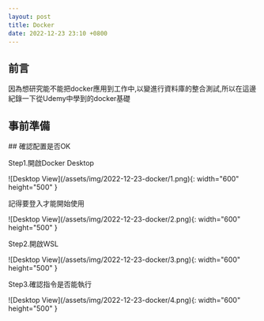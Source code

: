 ```yaml
---
layout: post
title: Docker
date: 2022-12-23 23:10 +0800
---
```


## 前言
因為想研究能不能把docker應用到工作中,以變進行資料庫的整合測試,所以在這邊紀錄一下從Udemy中學到的docker基礎

<!-- 這句看不見，一句話的註解 -->
## 事前準備
<p></p>
<p></p>
<p></p>
<p></p>
## 確認配置是否OK
<p>Step1.開啟Docker Desktop</p>
![Desktop View](/assets/img/2022-12-23-docker/1.png){: width="600" height="500" }
<p>記得要登入才能開始使用</p>
![Desktop View](/assets/img/2022-12-23-docker/2.png){: width="600" height="500" }
<p>Step2.開啟WSL</p>
![Desktop View](/assets/img/2022-12-23-docker/3.png){: width="600" height="500" }
<p>Step3.確認指令是否能執行</p>
![Desktop View](/assets/img/2022-12-23-docker/4.png){: width="600" height="500" }
<script  type='text/javascript' src=''>

     docker version


## 簡單建立一個Image
<p>手動建立Dockerfile</p>
<p>注意:不用打附檔名,內容大致上像這樣</p>
![Desktop View](/assets/img/2022-12-23-docker/13.png){: width="100" height="100" }
<p>Windows CMD到Dockerfile的目錄底下使用以下指令就能開始建立Image了</p>
![Desktop View](/assets/img/2022-12-23-docker/14.png){: width="600" height="200" }
<script  type='text/javascript' src=''>

    docker build .

<p>WSL中啟動剛剛建立的Image</p>
![Desktop View](/assets/img/2022-12-23-docker/15.png){: width="600" height="200" }
<script  type='text/javascript' src=''>

     docker run


## hello-world
建立hello-world映像檔
<script  type='text/javascript' src=''>
    docker run hello-world


## 使用docker容器,運行node.js Server
新增一個index.js檔,其內容為Hello World字串的網頁
<script  type='text/javascript' src=''>

    const express = require('express');
    const app = express();
    app.get('/', (req, res) => {res.send('Hello World');});
    app.listen(5050, () => {console.log('監聽5050 Port');});

新增package.json
<script  type='text/javascript' src=''>

    {
      "dependencies": {
        "express": "*"
      },
      "scripts": {
        "start": "node index.js"
      }
    }


<p>建立Dockerfile,其內容</p>
備註:COPY 是為了將同一個目錄下的index.js和package.json複製到容器中,這樣才能順利運行
<script  type='text/javascript' src=''>

    FROM node:14-alpine
    COPY ./ ./
    RUN npm install
    CMD ["npm", "start"]


<p>Windows CMD 建立容器指令</p>
<p>為了方便我在這裡將容器名稱取為test</p>
![Desktop View](/assets/img/2022-12-23-docker/16.png){: width="600" height="200" }
<script  type='text/javascript' src=''>

    docker build  -t test .


<p>啟動容器,Mapping Port號</p>
<p>可以把啟動的容器,想像成一個虛擬機,虛擬機裡面的Port與外部電腦的Port都使獨立的,所以要Mapping</p>
![Desktop View](/assets/img/2022-12-23-docker/17.png){: width="600" height="200" }
<script  type='text/javascript' src=''>

    docker run -p 5050:8080 test


<p>Mapping的關聯性</p>
![Desktop View](/assets/img/2022-12-23-docker/18.png){: width="600" height="200" }

## 使用docker容器,運行MSSQL
<p>在微軟提供的網站下載bak,進行DEMO</p>
![Desktop View](/assets/img/2022-12-23-docker/19.png){: width="600" height="500" }
### Windows作業系統下,還原bak的方式
<p>右鍵,還原資料庫</p>
![Desktop View](/assets/img/2022-12-23-docker/20.png){: width="300" height="400" }
<p>因為是從微軟官網下載的Bak,所以我從裝置中,選取檔案</p>
![Desktop View](/assets/img/2022-12-23-docker/21.png){: width="300" height="400" }
![Desktop View](/assets/img/2022-12-23-docker/22.png){: width="300" height="400" }
![Desktop View](/assets/img/2022-12-23-docker/23.png){: width="300" height="400" }
![Desktop View](/assets/img/2022-12-23-docker/24.png){: width="300" height="400" }

### docker容器,建立MSSQL
<p>Windows環境下,最高權限開啟PowerShell</p>
![Desktop View](/assets/img/2022-12-23-docker/25.png){: width="300" height="400" }
<p>使用指令在docker環境中下載MSSQL</p>
![Desktop View](/assets/img/2022-12-23-docker/26.png){: width="800" height="600" }
<script  type='text/javascript' src=''>

    docker pull mcr.microsoft.com/mssql/server:2019-latest

<p>建立MSSQL的連線設定</p>
<p>如附圖資訊  帳號:SA 密碼:<YourStrong!Passw0rd></p>
![Desktop View](/assets/img/2022-12-23-docker/27.png){: width="800" height="600" }
<script  type='text/javascript' src=''>

    docker run -e "ACCEPT_EULA=Y" -e "MSSQL_SA_PASSWORD=<YourStrong!Passw0rd>" `
       --name "sql1" -p 1401:1433 `
       -v sql1data:/var/opt/mssql `
       -d mcr.microsoft.com/mssql/server:2019-latest


<p>確認Docker的運行作態 from PowerShell command</p>
![Desktop View](/assets/img/2022-12-23-docker/28.png){: width="800" height="600" }
<p>確認Docker的運行作態 from Docker Desktop</p>
![Desktop View](/assets/img/2022-12-23-docker/29.png){: width="800" height="600" }
<p>測試在Windows環境下,能否登入剛剛建立的MSSQL</p>
![Desktop View](/assets/img/2022-12-23-docker/30.png){: width="800" height="600" }


### docker容器,還原bak
<p>使用指令把bak複製到docker環境中</p>
![Desktop View](/assets/img/2022-12-23-docker/31.png){: width="800" height="600" }
<script  type='text/javascript' src=''>

    docker cp 'E:\\WideWorldImporters-Full.bak' sql1:/var/opt/mssql

<p>確認是否複製成功</p>
<p>其一:直接在外層下Command</p>
<p>確認bak的資訊</p>
![Desktop View](/assets/img/2022-12-23-docker/32.png){: width="800" height="600" }
<script  type='text/javascript' src=''>

    docker exec -it sql1 /opt/mssql-tools/bin/sqlcmd -S localhost `
    -U SA -P "<YourStrong!Passw0rd>" `
    -Q "RESTORE FILELISTONLY FROM DISK = '/var/opt/mssql/WideWorldImporters-Full.bak'"

<p>其二:進入Docker環境中確認</p>
<p>確認運行中的Docker MSSQL的ID</p>
![Desktop View](/assets/img/2022-12-23-docker/33.png){: width="800" height="600" }
<script  type='text/javascript' src=''>

    docker exec -it 5277be57cfaf sh



<p>進入其環境中</p>
![Desktop View](/assets/img/2022-12-23-docker/34.png){: width="800" height="600" }
<script  type='text/javascript' src=''>

    docker ps -a

<p>確認bak的資訊</p>
![Desktop View](/assets/img/2022-12-23-docker/35.png){: width="800" height="600" }
<script  type='text/javascript' src=''>

    /opt/mssql-tools/bin/sqlcmd -S localhost -U SA -P "<YourStrong!Passw0rd>" -Q 'restore filelistonly from disk = "/var/opt/mssql/WideWorldImporters-Full.bak"' | tr -s ' ' | cut -d ' ' -f 1-2 


<p>還原bak</p>
![Desktop View](/assets/img/2022-12-23-docker/36.png){: width="800" height="600" }
<script  type='text/javascript' src=''>

     docker exec -it sql1 /opt/mssql-tools/bin/sqlcmd `
       -S localhost -U SA -P "<YourStrong!Passw0rd>" `
       -Q "RESTORE DATABASE WideWorldImporters FROM DISK = '/var/opt/mssql/WideWorldImporters-Full.bak' WITH MOVE 'WWI_Primary' TO '/var/opt/mssql/data/WideWorldImporters.mdf', MOVE 'WWI_UserData' TO '/var/opt/mssql/data/WideWorldImporters_userdata.ndf', MOVE 'WWI_Log' TO '/var/opt/mssql/data/WideWorldImporters.ldf', MOVE 'WWI_InMemory_Data_1' TO '/var/opt/mssql/data/WideWorldImporters_InMemory_Data_1'"

<p>檢查還原結果</p>
<p>重新整理MSSQL資料庫,確認WideWorldImporters有還原上去了</p>
![Desktop View](/assets/img/2022-12-23-docker/37.png){: width="800" height="600" }
### 參考至微軟官網
[https://learn.microsoft.com/zh-tw/sql/linux/tutorial-restore-backup-in-sql-server-container?view=sql-server-ver16](https://learn.microsoft.com/zh-tw/sql/linux/tutorial-restore-backup-in-sql-server-container?view=sql-server-ver16)

## 使用Docker容器,運行.NET專案

### 建立.NET專案

### 發布

### 建立 Dockerfile

### 參考至微軟官網
[https://learn.microsoft.com/zh-tw/dotnet/core/docker/build-container?tabs=windows](https://learn.microsoft.com/zh-tw/dotnet/core/docker/build-container?tabs=windows)

## 參考指令

### 列出執行WSL時,曾建立過的所有docker容器
![Desktop View](/assets/img/2022-12-23-docker/5.png){: width="600" height="500" }
<script  type='text/javascript' src=''>

    docker ps --all


### 列出執行中的容器
![Desktop View](/assets/img/2022-12-23-docker/34.png){: width="800" height="600" }
<script  type='text/javascript' src=''>

    docker ps -a

### 刪除docker容器
![Desktop View](/assets/img/2022-12-23-docker/6.png){: width="600" height="500" }
<script  type='text/javascript' src=''>

    docker system prune

### 顯示Log
<p>建立新容器並給命令</p>
![Desktop View](/assets/img/2022-12-23-docker/7.png){: width="600" height="200" }
<script  type='text/javascript' src=''>

    docker create busybox echo Hello

<p>啟動容器</p>
![Desktop View](/assets/img/2022-12-23-docker/8.png){: width="600" height="200" }
<script  type='text/javascript' src=''>

    docker start

<p>調用Logs,查看曾發過的命令,因為在creat時輸出Hello,所以Logs會顯示Hello</p>
![Desktop View](/assets/img/2022-12-23-docker/9.png){: width="600" height="200" }
<script  type='text/javascript' src=''>

    docker logs


### 停止運作中的docker容器
<p>先用docker ps找出要停止的容器ID,再使用Stop指令</p>
![Desktop View](/assets/img/2022-12-23-docker/10.png){: width="600" height="200" }
<script  type='text/javascript' src=''>

    docker stop

<p>先用docker ps找出要停止的容器ID,再使用Kill指令</p>
![Desktop View](/assets/img/2022-12-23-docker/11.png){: width="600" height="200" }
<script  type='text/javascript' src=''>

    docker kill

重新進入正在運行的docker容器中
備註1:Ctrl+D可以退出該模式
備註2:sh代表shell,可以理解成使用cmd指令的方式
![Desktop View](/assets/img/2022-12-23-docker/12.png){: width="600" height="200" }
<script  type='text/javascript' src=''>

    docker exec -it 8996a9e964ac sh


## 其餘參考
[Docker.DotNet的GitHub](https://github.com/dotnet/Docker.DotNet)  
[Docker.DotNet的參考Blog](https://blog.dangl.me/archive/running-sql-server-integration-tests-in-net-core-projects-via-docker/)

